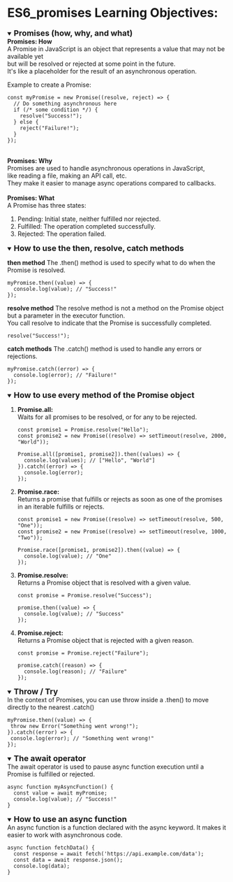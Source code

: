 # ES6_promises Learning Objectives:
<style>
summary  b {
    font-size: 18px
  }
</style>
<details open>
<summary>
  <b>Promises (how, why, and what)</b>
</summary>
<main>
<b>Promises: How</b>
<br>
A Promise in JavaScript is an object that represents a value that may not be available yet<br> but will be resolved or rejected at some point in the future.<br>It's like a placeholder for the result of an asynchronous operation.
<br>

Example to create a Promise:
```
const myPromise = new Promise((resolve, reject) => {
  // Do something asynchronous here
  if (/* some condition */) {
    resolve("Success!");
  } else {
    reject("Failure!");
  }
});
```
<br>
<b>Promises: Why</b>
<br>
Promises are used to handle asynchronous operations in JavaScript,<br> like reading a file, making an API call, etc.<br> They make it easier to manage async operations compared to callbacks.
<br>
<br>
<b>Promises: What</b>
<br>
A Promise has three states:
<ol>
<li>Pending: Initial state, neither fulfilled nor rejected.</li>
<li>Fulfilled: The operation completed successfully.</li>
<li>Rejected: The operation failed.</li>
</ol>
</main>
</details>

<details open>
<summary>
  <b>How to use the then, resolve, catch methods</b>
</summary>
<main>

<b>then method</b>
The .then() method is used to specify what to do when the Promise is resolved.
```
myPromise.then((value) => {
  console.log(value); // "Success!"
});
```
<b>resolve method</b>
The resolve method is not a method on the Promise object but a parameter in the executor function.<br> You call resolve to indicate that the Promise is successfully completed.
```
resolve("Success!");
```
<b>catch methods</b>
The .catch() method is used to handle any errors or rejections.
```
myPromise.catch((error) => {
  console.log(error); // "Failure!"
});
```
</main>
</details>

 <details open>
 <summary>
  <b>How to use every method of the Promise object</b>

 </summary>
<main>
<ol>
  <li><b>Promise.all:</b>
  <br>
   Waits for all promises to be resolved, or for any to be rejected.</li>

```
const promise1 = Promise.resolve("Hello");
const promise2 = new Promise((resolve) => setTimeout(resolve, 2000, "World"));

Promise.all([promise1, promise2]).then((values) => {
  console.log(values); // ["Hello", "World"]
}).catch((error) => {
  console.log(error);
});
```
  <li><b>Promise.race:</b>
  <br>
  Returns a promise that fulfills or rejects as soon as one of the promises in an iterable fulfills or rejects.</li>

```
const promise1 = new Promise((resolve) => setTimeout(resolve, 500, "One"));
const promise2 = new Promise((resolve) => setTimeout(resolve, 1000, "Two"));

Promise.race([promise1, promise2]).then((value) => {
  console.log(value); // "One"
});
```
  <li><b>Promise.resolve:</b>
  <br>
  Returns a Promise object that is resolved with a given value.</li>

```
const promise = Promise.resolve("Success");

promise.then((value) => {
  console.log(value); // "Success"
});
```
  <li><b>Promise.reject:</b>
  <br>
  Returns a Promise object that is rejected with a given reason.</li>

```
const promise = Promise.reject("Failure");

promise.catch((reason) => {
  console.log(reason); // "Failure"
});
```
</ol>
</main>
 </details>

 <details open>
 <summary>
  <b>Throw / Try</b>
 </summary>
 <main>
 In the context of Promises, you can use throw inside a .then() to move directly to the nearest .catch()

 ```
 myPromise.then((value) => {
  throw new Error("Something went wrong!");
}).catch((error) => {
  console.log(error); // "Something went wrong!"
});
 ```
 </main>
 </details>
 
  <details open>
 <summary>
  <b>The await operator</b>
 </summary>
  <main>The await operator is used to pause async function execution until a Promise is fulfilled or rejected.
  
```
async function myAsyncFunction() {
  const value = await myPromise;
  console.log(value); // "Success!"
}
```
  </main>
 </details>

  <details open>
 <summary>
  <b>How to use an async function</b>
 </summary>
  <main>An async function is a function declared with the async keyword. It makes it easier to work with asynchronous code.

```
async function fetchData() {
  const response = await fetch('https://api.example.com/data');
  const data = await response.json();
  console.log(data);
}
```
</main>
 </details>
